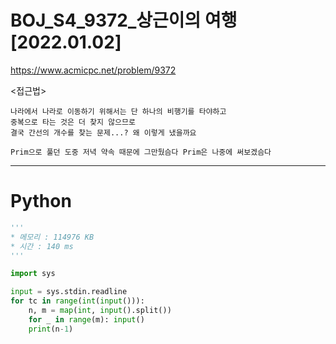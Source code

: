 # BOJ_S4_9372_상근이의 여행 [2022.01.02]
https://www.acmicpc.net/problem/9372

<접근법>
```
나라에서 나라로 이동하기 위해서는 단 하나의 비행기를 타야하고
중복으로 타는 것은 더 찾지 않으므로
결국 간선의 개수를 찾는 문제...? 왜 이렇게 냈을까요

Prim으로 풀던 도중 저녁 약속 때문에 그만뒀슴다 Prim은 나중에 써보겠슴다

```



---

# Python




```python
'''
* 메모리 : 114976 KB
* 시간 : 140 ms
'''

import sys

input = sys.stdin.readline
for tc in range(int(input())):
    n, m = map(int, input().split())
    for _ in range(m): input()
    print(n-1)

```

